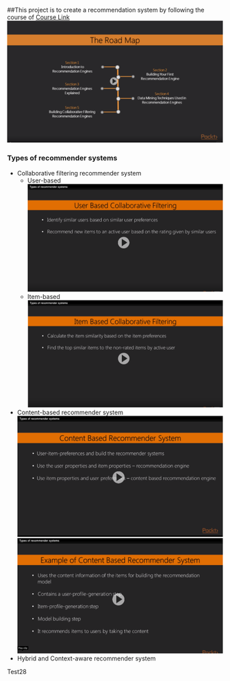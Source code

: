 ##This project is to create a recommendation system by following the course of [Course Link](https://learning.oreilly.com/videos/learning-path-build/9781788299633)
![Part 1 road map](./part1_roadmap.png)
### Types of recommender systems
* Collaborative filtering recommender system
   * User-based
     ![User based collaborative filtering](./user-based-collaborative-filtering.png)
   * Item-based
     ![Item based collaborative filtering](./item-based-collaborative-filtering.png)
* Content-based recommender system
  ![](content-based-recommender-system.png)
  ![](content-based-recommender-system-example.png)
* Hybrid and Context-aware recommender system

Test28